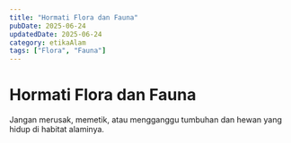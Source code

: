 ```yaml
---
title: "Hormati Flora dan Fauna"
pubDate: 2025-06-24
updatedDate: 2025-06-24
category: etikaAlam
tags: ["Flora", "Fauna"]
---
```


# Hormati Flora dan Fauna

Jangan merusak, memetik, atau mengganggu tumbuhan dan hewan yang hidup di habitat alaminya.